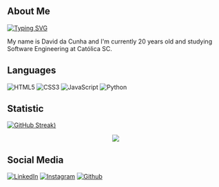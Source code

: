 ## About Me
[![Typing SVG](https://readme-typing-svg.herokuapp.com?duration=5100&color=CFCECB&center=falso&vCenter=falso&lines=👋+Hello+Guys,+Welcome+to+my+profile)](https://git.io/typing-svg)

My name is David da Cunha and I'm currently 20 years old and studying Software Engineering at Católica SC.


## Languages

![HTML5](https://img.shields.io/badge/html5-0D1117.svg?style=for-the-badge&logo=html5)
![CSS3](https://img.shields.io/badge/css3-0D1117.svg?style=for-the-badge&logo=css3)
![JavaScript](https://img.shields.io/badge/javascript-0D1117.svg?style=for-the-badge&logo=javascript)
![Python](https://img.shields.io/badge/python-0D1117?style=for-the-badge&logo=python)


## Statistic

[![GitHub Streak](https://streak-stats.demolab.com?user=davidacunha&theme=transparent&bg_color=000&border_color=30A3DC&show_icons=true&icon_color=30A3DC&title_color=E94D5F&text_color=FFF))](https://git.io/streak-stats)

<div align="center"><img src="https://www.alura.com.br/artigos/assets/como-criar-um-readme-para-seu-perfil-github/imagem15.gif"/>
</div>


## Social Media

[![LinkedIn](https://img.shields.io/badge/-LinkedIn-000?style=for-the-badge&logo=linkedin&logoColor=30A3DC)](https://www.linkedin.com/in/daviidjmc/)
[![Instagram](https://img.shields.io/badge/Instagram-000?style=for-the-badge&logo=instagram)](https://www.instagram.com/daviidjmc/)
[![Github](https://img.shields.io/badge/Github-000?style=for-the-badge&logo=github&logoColor=white)](https://github.com/Carlos-Juni0r/dio-lab-open-source/tree/main/community/Carlos-Juni0r.md)